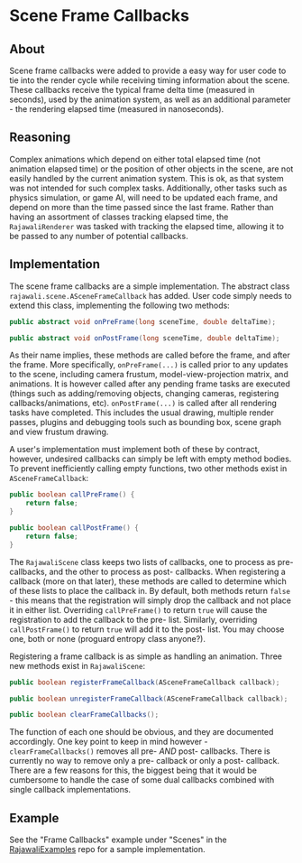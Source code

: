 # Scene Frame Callbacks

## About
Scene frame callbacks were added to provide a easy way for user code to tie into the render cycle while receiving timing information about the scene. These callbacks receive the typical frame delta time (measured in seconds), used by the animation system, as well as an additional parameter - the rendering elapsed time (measured in nanoseconds).

## Reasoning
Complex animations which depend on either total elapsed time (not animation elapsed time) or the position of other objects in the scene, are not easily handled by the current animation system. This is ok, as that system was not intended for such complex tasks. Additionally, other tasks such as physics simulation, or game AI, will need to be updated each frame, and depend on more than the time passed since the last frame. Rather than having an assortment of classes tracking elapsed time, the `RajawaliRenderer` was tasked with tracking the elapsed time, allowing it to be passed to any number of potential callbacks.

## Implementation
The scene frame callbacks are a simple implementation. The abstract class `rajawali.scene.ASceneFrameCallback` has added. User code simply needs to extend this class, implementing the following two methods:

```java
public abstract void onPreFrame(long sceneTime, double deltaTime);

public abstract void onPostFrame(long sceneTime, double deltaTime);
```

As their name implies, these methods are called before the frame, and after the frame. More specifically, `onPreFrame(...)` is called prior to any updates to the scene, including camera frustum, model-view-projection matrix, and animations. It is however called after any pending frame tasks are executed (things such as adding/removing objects, changing cameras, registering callbacks/animations, etc). `onPostFrame(...)` is called after all rendering tasks have completed. This includes the usual drawing, multiple render passes, plugins and debugging tools such as bounding box, scene graph and view frustum drawing.

A user's implementation must implement both of these by contract, however, undesired callbacks can simply be left with empty method bodies. To prevent inefficiently calling empty functions, two other methods exist in `ASceneFrameCallback`:

```java
public boolean callPreFrame() {
    return false;
}

public boolean callPostFrame() {
    return false;
}
```

The `RajawaliScene` class keeps two lists of callbacks, one to process as pre- callbacks, and the other to process as post- callbacks. When registering a callback (more on that later), these methods are called to determine which of these lists to place the callback in. By default, both methods return `false` - this means that the registration will simply drop the callback and not place it in either list. Overriding `callPreFrame()` to return `true` will cause the registration to add the callback to the pre- list. Similarly, overriding `callPostFrame()` to return `true` will add it to the post- list. You may choose one, both or none (proguard entropy class anyone?).

Registering a frame callback is as simple as handling an animation. Three new methods exist in `RajawaliScene`:

```java
public boolean registerFrameCallback(ASceneFrameCallback callback);

public boolean unregisterFrameCallback(ASceneFrameCallback callback);

public boolean clearFrameCallbacks();
```

The function of each one should be obvious, and they are documented accordingly. One key point to keep in mind however - `clearFrameCallbacks()` removes all pre- *AND* post- callbacks. There is currently no way to remove only a pre- callback or only a post- callback. There are a few reasons for this, the biggest being that it would be cumbersome to handle the case of some dual callbacks combined with single callback implementations.

## Example

See the "Frame Callbacks" example under "Scenes" in the [RajawaliExamples](https://github.com/Rajawali/RajawaliExamples/blob/master/examples/src/main/java/com/monyetmabuk/rajawali/tutorials/examples/scene/SceneFrameCallbackFragment.java) repo for a sample implementation.